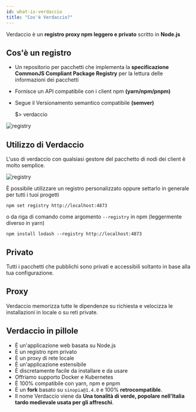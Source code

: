 ```yaml
---
id: what-is-verdaccio
title: "Cos'è Verdaccio?"
---
```

Verdaccio è un **registro proxy npm leggero e privato** scritto in **Node.js**

## Cos'è un registro

* Un repositorio per pacchetti che implementa la **specificazione CommonJS Compliant Package Registry** per la lettura delle informazioni dei pacchetti
* Fornisce un API compatibile con i client npm **(yarn/npm/pnpm)**
* Segue il Versionamento semantico compatibile **(semver)**

    $> verdaccio
    

![registry](/svg/verdaccio_server.gif)

## Utilizzo di Verdaccio

L'uso di verdaccio con qualsiasi gestore del pacchetto di nodi dei client è molto semplice.

![registry](/svg/npm_install.gif)

È possibile utilizzare un registro personalizzato oppure settarlo in generale per tutti i tuoi progetti

    npm set registry http://localhost:4873
    

o da riga di comando come argomento `--registry` in npm (leggermente diverso in yarn)

    npm install lodash --registry http://localhost:4873
    

## Privato

Tutti i pacchetti che pubblichi sono privati e accessibili soltanto in base alla tua configurazione.

## Proxy

Verdaccio memorizza tutte le dipendenze su richiesta e velocizza le installazioni in locale o su reti private.

## Verdaccio in pillole

* È un'applicazione web basata su Node.js
* È un registro npm privato
* È un proxy di rete locale
* È un'applicazione estensibile
* È discretamente facile da installare e da usare
* Offriamo supporto Docker e Kubernetes
* È 100% compatibile con yarn, npm e pnpm
* È un **fork** basato su `sinopia@1.4.0` e 100% **retrocompatible**.
* Il nome Verdaccio viene da **Una tonalità di verde, popolare nell'Italia tardo medievale usata per gli affreschi**.